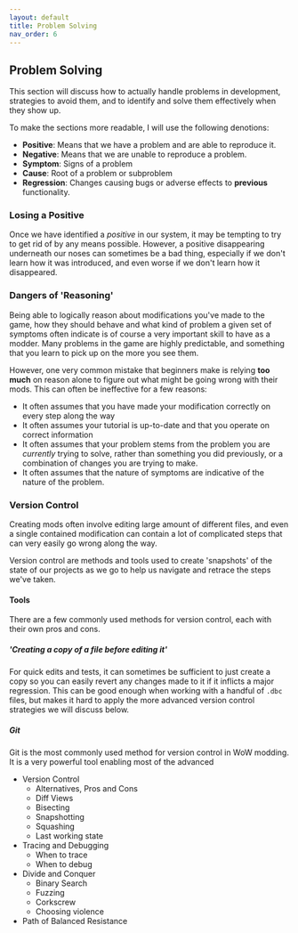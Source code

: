 ```yaml
---
layout: default
title: Problem Solving
nav_order: 6
---
```


## Problem Solving

This section will discuss how to actually handle problems in development, strategies to avoid them, and to identify and solve them effectively when they show up.

To make the sections more readable, I will use the following denotions:

- **Positive**: Means that we have a problem and are able to reproduce it.
- **Negative**: Means that we are unable to reproduce a problem.
- **Symptom**: Signs of a problem
- **Cause**: Root of a problem or subproblem
- **Regression**: Changes causing bugs or adverse effects to **previous** functionality.

### Losing a Positive

Once we have identified a _positive_ in our system, it may be tempting to try to get rid of by any means possible. However, a positive disappearing underneath our noses can sometimes be a bad thing, especially if we don't learn how it was introduced, and even worse if we don't learn how it disappeared.

### Dangers of 'Reasoning'

Being able to logically reason about modifications you've made to the game, how they should behave and what kind of problem a given set of symptoms often indicate is of course a very important skill to have as a modder. Many problems in the game are highly predictable, and something that you learn to pick up on the more you see them.

However, one very common mistake that beginners make is relying **too much** on reason alone to figure out what might be going wrong with their mods. This can often be ineffective for a few reasons:

- It often assumes that you have made your modification correctly on every step along the way
- It often assumes your tutorial is up-to-date and that you operate on correct information
- It often assumes that your problem stems from the problem you are _currently_ trying to solve, rather than something you did previously, or a combination of changes you are trying to make.
- It often assumes that the nature of symptoms are indicative of the nature of the problem.

### Version Control

Creating mods often involve editing large amount of different files, and even a single contained modification can contain a lot of complicated steps that can very easily go wrong along the way.

Version control are methods and tools used to create 'snapshots' of the state of our projects as we go to help us navigate and retrace the steps we've taken.

#### Tools

There are a few commonly used methods for version control, each with their own pros and cons.

##### 'Creating a copy of a file before editing it'

For quick edits and tests, it can sometimes be sufficient to just create a copy so you can easily revert any changes made to it if it inflicts a major regression. This can be good enough when working with a handful of `.dbc` files, but makes it hard to apply the more advanced version control strategies we will discuss below.

##### Git

Git is the most commonly used method for version control in WoW modding. It is a very powerful tool enabling most of the advanced 

- Version Control
    - Alternatives, Pros and Cons
    - Diff Views
    - Bisecting
    - Snapshotting
    - Squashing
    - Last working state
- Tracing and Debugging
    - When to trace
    - When to debug
- Divide and Conquer
    - Binary Search
    - Fuzzing
    - Corkscrew
    - Choosing violence
- Path of Balanced Resistance